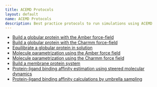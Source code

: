 ```yaml
---
title: ACEMD Protocols
layout: default
name: ACEMD Protocols
description: Best practice protocols to run simulations using ACEMD
---
```


<ul>
	<li><a title="ACEMD - Build a globular protein with the Amber force-field" href="http://multiscalelab.org/acemd/protocols/ACETK.BLDAMBER" target="_blank">Build a globular protein with the Amber force-field</a></li>
	<li><a title="ACEMD - Build a globular protein with the Charmm force-field" href="http://multiscalelab.org/acemd/protocols/ACETK.BLDCHARMM" target="_blank">Build a globular protein with the Charmm force-field</a></li>
	<li><a title="ACEMD - Equilibrate a globular protein in solution" href="http://multiscalelab.org/acemd/protocols/ACETK.EQ" target="_blank">Equilibrate a globular protein in solution</a></li>
	<li><a title="ACEMD - Molecule parametrization using the Amber force field" href="http://multiscalelab.org/acemd/protocols/ACETK.PRMAMBER" target="_blank">Molecule parametrization using the Amber force field</a></li>
	<li><a title="ACEMD - Molecule parametrization using the Charmm force field" href="http://multiscalelab.org/acemd/protocols/ACETK.PRMCHARMM" target="_blank">Molecule parametrization using the Charmm force field</a></li>
	<li><a title="ACEMD - Build a membrane protein system" href="http://multiscalelab.org/acemd/protocols/ACETK.BLDMEMBPROT" target="_blank">Build a membrane protein system</a></li>
	<li><a title="ACEMD - Protein-ligand binding affinity estimation using steered molecular dynamics" href="http://multiscalelab.org/acemd/protocols/ACETK.SMD" target="_blank">Protein-ligand binding affinity estimation using steered molecular dynamics</a></li>
	<li><a title="ACEMD - Protein-ligand binding affinity calculations by umbrella sampling (restricted access)" href="http://multiscalelab.org/acemd/protocols/ACETK.BINDUS" target="_blank">Protein-ligand binding affinity calculations by umbrella sampling </a></li>
</ul>




